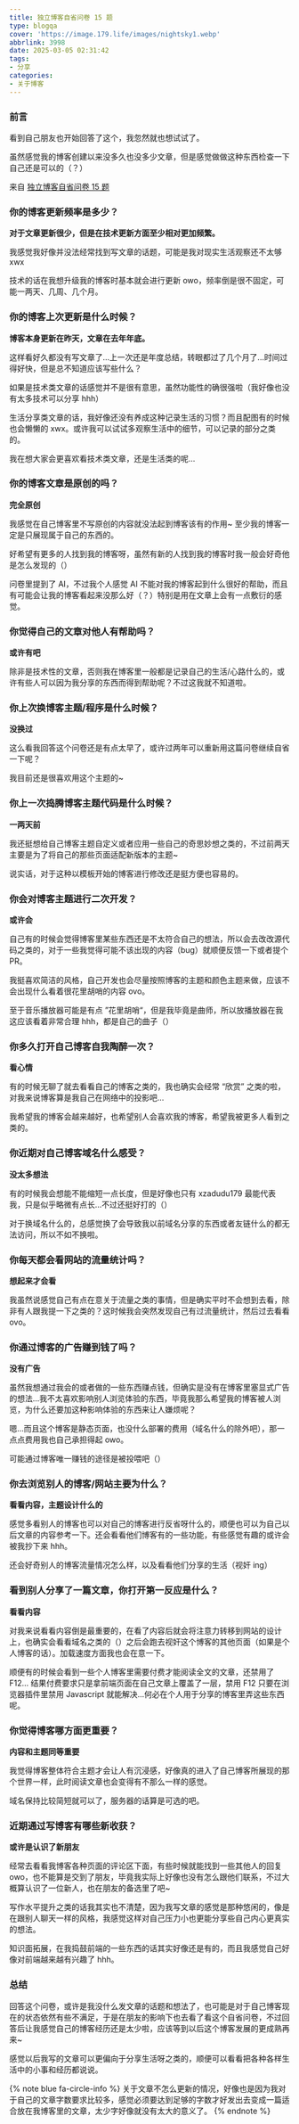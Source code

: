 ```yaml
---
title: 独立博客自省问卷 15 题
type: blogqa
cover: 'https://image.179.life/images/nightsky1.webp'
abbrlink: 3998
date: 2025-03-05 02:31:42
tags:
- 分享
categories:
- 关于博客
---
```


### 前言

看到自己朋友也开始回答了这个，我忽然就也想试试了。

虽然感觉我的博客创建以来没多久也没多少文章，但是感觉做做这种东西检查一下自己还是可以的（？）

来自 [独立博客自省问卷 15 题](https://yayu.net/4626.html)

### 你的博客更新频率是多少？

<strong style="color: var(--primary-color)">对于文章更新很少，但是在技术更新方面至少相对更加频繁。</strong>

我感觉我好像并没法经常找到写文章的话题，可能是我对现实生活观察还不太够 xwx

技术的话在我想升级我的博客时基本就会进行更新 owo，频率倒是很不固定，可能一两天、几周、几个月。

### 你的博客上次更新是什么时候？

<strong style="color: var(--primary-color)">博客本身更新在昨天，文章在去年年底。</strong>

这样看好久都没有写文章了...上一次还是年度总结，转眼都过了几个月了...时间过得好快，但是总不知道应该写些什么？

如果是技术类文章的话感觉并不是很有意思，虽然功能性的确很强啦（我好像也没有太多技术可以分享 hhh）

生活分享类文章的话，我好像还没有养成这种记录生活的习惯？而且配图有的时候也会懒懒的 xwx。或许我可以试试多观察生活中的细节，可以记录的部分之类的。

我在想大家会更喜欢看技术类文章，还是生活类的呢...

### 你的博客文章是原创的吗？

<strong style="color: var(--primary-color)">完全原创</strong>

我感觉在自己博客里不写原创的内容就没法起到博客该有的作用~ 至少我的博客一定是只展现属于自己的东西的。

好希望有更多的人找到我的博客呀，虽然有新的人找到我的博客时我一般会好奇他是怎么发现的（）

问卷里提到了 AI，不过我个人感觉 AI 不能对我的博客起到什么很好的帮助，而且有可能会让我的博客看起来没那么好（？）特别是用在文章上会有一点敷衍的感觉。

### 你觉得自己的文章对他人有帮助吗？

<strong style="color: var(--primary-color)">或许有吧</strong>

除非是技术性的文章，否则我在博客里一般都是记录自己的生活/心路什么的，或许有些人可以因为我分享的东西而得到帮助呢？不过这我就不知道啦。

### 你上次换博客主题/程序是什么时候？

<strong style="color: var(--primary-color)">没换过</strong>

这么看我回答这个问卷还是有点太早了，或许过两年可以重新用这篇问卷继续自省一下呢？

我目前还是很喜欢用这个主题的~

### 你上一次捣腾博客主题代码是什么时候？

<strong style="color: var(--primary-color)">一两天前</strong>

我还挺想给自己博客主题自定义或者应用一些自己的奇思妙想之类的，不过前两天主要是为了将自己的那些页面适配新版本的主题~

说实话，对于这种以模板开始的博客进行修改还是挺方便也容易的。

### 你会对博客主题进行二次开发？

<strong style="color: var(--primary-color)">或许会</strong>

自己有的时候会觉得博客里某些东西还是不太符合自己的想法，所以会去改改源代码之类的，对于一些我觉得可能不该出现的内容（bug）就顺便反馈一下或者提个 PR。

我挺喜欢简洁的风格，自己开发也会尽量按照博客的主题和颜色主题来做，应该不会出现什么看着很花里胡哨的内容 ovo。

至于音乐播放器可能是有点 ”花里胡哨“，但是我毕竟是曲师，所以放播放器在我这应该看着非常合理 hhh，都是自己的曲子（）

### 你多久打开自己博客自我陶醉一次？

<strong style="color: var(--primary-color)">看心情</strong>

有的时候无聊了就去看看自己的博客之类的，我也确实会经常 “欣赏” 之类的啦，对我来说博客算是我自己在网络中的投影吧...

我希望我的博客会越来越好，也希望别人会喜欢我的博客，希望我被更多人看到之类的。

### 你近期对自己博客域名什么感受？

<strong style="color: var(--primary-color)">没太多想法</strong>

有的时候我会想能不能缩短一点长度，但是好像也只有 xzadudu179 最能代表我，只是似乎略微有点长...不过还挺好打的（）

对于换域名什么的，总感觉换了会导致我以前域名分享的东西或者友链什么的都无法访问，所以不如不换啦。

### 你每天都会看网站的流量统计吗？

<strong style="color: var(--primary-color)">想起来才会看</strong>

我虽然说感觉自己有点在意关于流量之类的事情，但是确实平时不会想到去看，除非有人跟我提一下之类的？这时候我会突然发现自己有过流量统计，然后过去看看 ovo。

### 你通过博客的广告赚到钱了吗？

<strong style="color: var(--primary-color)">没有广告</strong>

虽然我想通过我会的或者做的一些东西赚点钱，但确实是没有在博客里塞显式广告的想法...我不太喜欢影响别人浏览体验的东西，毕竟我那么希望我的博客被人浏览，为什么还要加这种影响体验的东西来让人嫌烦呢？

嗯...而且这个博客是静态页面，也没什么部署的费用（域名什么的除外吧），那一点点费用我也自己承担得起 owo。

可能通过博客唯一赚钱的途径是被投喂吧（）

### 你去浏览别人的博客/网站主要为什么？

<strong style="color: var(--primary-color)">看看内容，主题设计什么的</strong>

感觉多看别人的博客也可以对自己的博客进行反省呀什么的，顺便也可以为自己以后文章的内容参考一下。还会看看他们博客有的一些功能，有些感觉有趣的或许会被我抄下来 hhh。

还会好奇别人的博客流量情况怎么样，以及看看他们分享的生活（视奸 ing）

### 看到别人分享了一篇文章，你打开第一反应是什么？

<strong style="color: var(--primary-color)">看看内容</strong>

对我来说看看内容倒是最重要的，在看了内容后就会将注意力转移到网站的设计上，也确实会看看域名之类的（）之后会跑去视奸这个博客的其他页面（如果是个人博客的话）。加载速度方面我也会在意一下。

顺便有的时候会看到一些个人博客里需要付费才能阅读全文的文章，还禁用了 F12... 结果付费要求只是拿前端页面在自己文章上覆盖了一层，禁用 F12 只要在浏览器插件里禁用 Javascript 就能解决...何必在个人用于分享的博客里弄这些东西呢。

### 你觉得博客哪方面更重要？

<strong style="color: var(--primary-color)">内容和主题同等重要</strong>

我觉得博客整体符合主题才会让人有沉浸感，好像真的进入了自己博客所展现的那个世界一样，此时阅读文章也会变得有不那么一样的感觉。

域名保持比较简短就可以了，服务器的话算是可选的吧。

### 近期通过写博客有哪些新收获？

<strong style="color: var(--primary-color)">或许是认识了新朋友</strong>

经常去看看我博客各种页面的评论区下面，有些时候就能找到一些其他人的回复 owo，也不能算是交到了朋友，毕竟我实际上好像也没有怎么跟他们联系，不过大概算认识了一位新人，也在朋友的备选里了吧~

写作水平提升之类的话我其实也不清楚，因为我写文章的感觉是那种悠闲的，像是在跟别人聊天一样的风格，我感觉这样对自己压力小也更能分享些自己内心更真实的想法。

知识面拓展，在我捣鼓前端的一些东西的话其实好像还是有的，而且我感觉自己好像对前端越来越有兴趣了 hhh。

### 总结

回答这个问卷，或许是我没什么发文章的话题和想法了，也可能是对于自己博客现在的状态依然有些不满足，于是在朋友的影响下也去看了看这个自省问卷，不过回答后让我感觉自己的博客经历还是太少啦，应该等到以后这个博客发展的更成熟再来~

感觉以后我写的文章可以更偏向于分享生活呀之类的，顺便可以看看把各种各样生活中的小事和经历都说说。

{% note blue fa-circle-info %}
关于文章不怎么更新的情况，好像也是因为我对于自己的文章字数要求比较多，感觉必须要达到足够的字数才好发出去变成一篇适合放在我博客里的文章，太少字好像就没有太大的意义了。
{% endnote %}